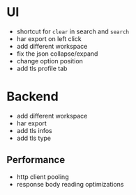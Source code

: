 # UI
- shortcut for `clear` in search and `search`
- har export on left click
- add different workspace
- fix the json collapse/expand
- change option position
- add tls profile tab
# Backend
- add different workspace
- har export
- add tls infos
- add tls type
## Performance
- http client pooling
- response body reading optimizations